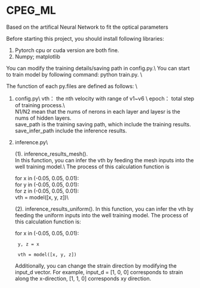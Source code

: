 # CPEG_ML
Based on the artifical Neural Network to fit the optical parameters

Before starting this project, you should install following libraries: 

1. Pytorch cpu or cuda version are both fine.
2. Numpy; matplotlib

You can modify the training details/saving path in config.py.\\
You can start to train model by following command: python train.py. \\

The function of each py.files are defined as follows: \\

1. config.py\\
   vth： the nth velocity with range of v1~v6 \\
   epoch： total step of training process.\  
   N1/N2 mean that the nums of nerons in each layer and layesr is the nums of hidden layers.\
   save_path is the training saving path, which include the training results.\
   save_infer_path include the inference results.

2. inference.py\
   
   (1). inference_results_mesh().\
   In this function, you can infer the vth by feeding the mesh inputs into the well training model.\ 
   The process of this calculation function is
   
      for x in (-0.05, 0.05, 0.01):\
        for y in (-0.05, 0.05, 0.01):\
             for z in (-0.05, 0.05, 0.01):\
                 vth = model([x, y, z])\
   
   (2). inference_results_uniform().
   In this function, you can infer the vth by feeding the uniform inputs into the well training model. 
   The process of this calculation function is:

   for x in (-0.05, 0.05, 0.01):

        y, z = x

        vth = model([x, y, z])
   
   Additionally, you can change the strain direction by modifying the input_d vector. For example, input_d = [1, 0, 0] corresponds to strain along the x-direction, [1, 1, 0] corresponds xy direction.

   
